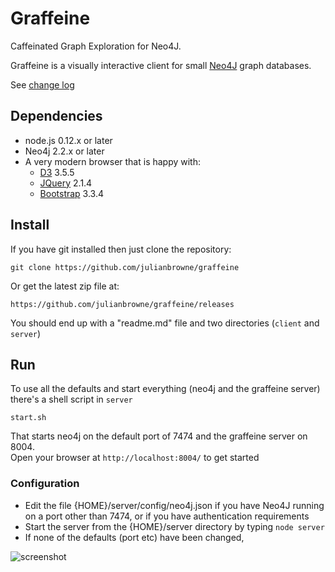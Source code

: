 
# Graffeine

Caffeinated Graph Exploration for Neo4J.  

Graffeine is a visually interactive client for small [Neo4J](http://neo4j.com/) graph databases.  

See [change log](changes.md)

## Dependencies

*   node.js 0.12.x or later  
*   Neo4j 2.2.x or later  
*   A very modern browser that is happy with:
    -   [D3](http://d3js.org/) 3.5.5
    -   [JQuery](http://jquery.com/) 2.1.4
    -   [Bootstrap]() 3.3.4

## Install

If you have git installed then just clone the repository:

    git clone https://github.com/julianbrowne/graffeine

Or get the latest zip file at:

    https://github.com/julianbrowne/graffeine/releases

You should end up with a "readme.md" file and two directories (``client`` and ``server``)

## Run

To use all the defaults and start everything (neo4j and the graffeine server) there's a shell script in ``server``

    start.sh

That starts neo4j on the default port of 7474 and the graffeine server on 8004.  
Open your browser at ``http://localhost:8004/`` to get started

### Configuration

-   Edit the file {HOME}/server/config/neo4j.json if you have Neo4J running on a port other than 7474, or if you have authentication requirements
-   Start the server from the {HOME}/server directory by typing ``node server``
-   If none of the defaults (port etc) have been changed, 

![screenshot](https://raw.githubusercontent.com/julianbrowne/graffeine/v0.1/client/docs/images/screenshot-home.jpeg)
